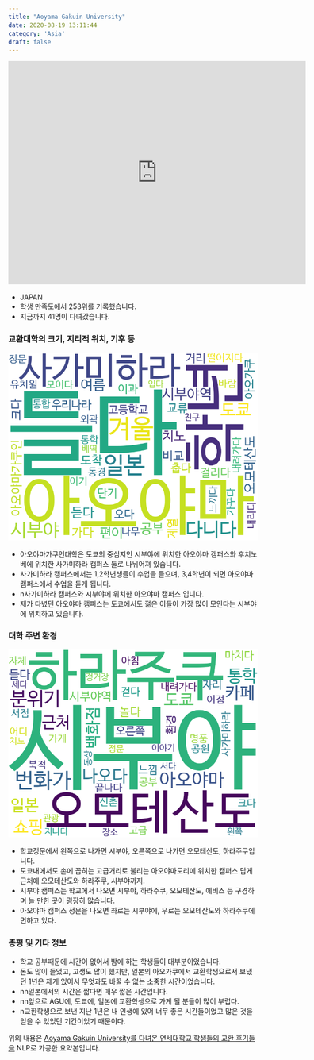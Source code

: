 ```yaml
---
title: "Aoyama Gakuin University"
date: 2020-08-19 13:11:44
category: 'Asia'
draft: false
---
```


<iframe
width="600"
height="450"
frameborder="0" style="border:0"
src="https://www.google.com/maps/embed/v1/place?key=AIzaSyC9e1AME-pVmWC4hBpFdu5S4dKzyepa3HQ&q=Aoyama+Gakuin+University&center=35.6604069,139.7095165&zoom=14" allowfullscreen>
</iframe>

* JAPAN
* 학생 만족도에서 253위를 기록했습니다.
* 지금까지 41명이 다녀갔습니다. 

### 교환대학의 크기, 지리적 위치, 기후 등

![gen_info-WordCloud](../univ_wordclouds_okt/gen_info/JP000002_gen_info_okt.png)

* 아오야마가쿠인대학은 도쿄의 중심지인 시부야에 위치한 아오야마 캠퍼스와 후치노베에 위치한 사가미하라 캠퍼스 둘로 나뉘어져 있습니다.
* 사가미하라 캠퍼스에서는 1,2학년생들이 수업을 들으며, 3,4학년이 되면 아오야마 캠퍼스에서 수업을 듣게 됩니다.
* n사가미하라 캠퍼스와 시부야에 위치한 아오야마 캠퍼스 입니다.
* 제가 다녔던 아오야마 캠퍼스는 도쿄에서도 젊은 이들이 가장 많이 모인다는 시부야에 위치하고 있습니다.


### 대학 주변 환경

![env_info-WordCloud](../univ_wordclouds_okt/env_info/JP000002_env_info_okt.png)

* 학교정문에서 왼쪽으로 나가면 시부야, 오른쪽으로 나가면 오모테산도, 하라주쿠입니다.
* 도쿄내에서도 손에 꼽히는 고급거리로 불리는 아오야마도리에 위치한 캠퍼스 답게 근처에 오모테산도와 하라주쿠, 시부야까지.
* 시부야 캠퍼스는 학교에서 나오면 시부야, 하라주쿠, 오모테산도, 에비스 등 구경하며 놀 만한 곳이 굉장히 많습니다.
* 아오야마 캠퍼스 정문을 나오면 좌로는 시부야에, 우로는 오모테산도와 하라주쿠에 면하고 있다.


### 총평 및 기타 정보 
* 학교 공부때문에 시간이 없어서 밤에 하는 학생들이 대부분이었습니다.
* 돈도 많이 들었고, 고생도 많이 했지만, 일본의 아오가쿠에서 교환학생으로서 보냈던 1년은 제게 있어서 무엇과도 바꿀 수 없는 소중한 시간이었습니다.
* nn일본에서의 시간은 짧다면 매우 짧은 시간입니다.
* nn앞으로 AGU에, 도쿄에, 일본에 교환학생으로 가게 될 분들이 많이 부럽다.
* n교환학생으로 보낸 지난 1년은 내 인생에 있어 너무 좋은 시간들이었고 많은 것을 얻을 수 있었던 기간이었기 때문이다.


위의 내용은 [Aoyama Gakuin University를 다녀온 연세대학교 학생들의 교환 후기들을](http://oia.yonsei.ac.kr/partner/expReport.asp?ucode=JP000002&bgbn=A) NLP로 가공한 요약본입니다. 
